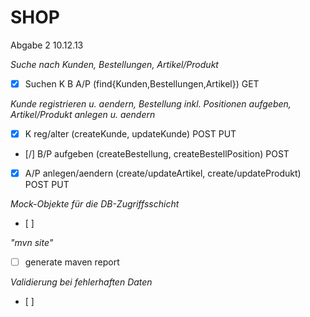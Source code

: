 SHOP
====

Abgabe 2 10.12.13

*Suche nach Kunden, Bestellungen, Artikel/Produkt*
- [x] Suchen K B A/P (find{Kunden,Bestellungen,Artikel}) GET

*Kunde registrieren u. aendern, Bestellung inkl. Positionen aufgeben, Artikel/Produkt anlegen u. aendern*
- [x] K reg/alter (createKunde, updateKunde) POST PUT
- [/] B/P aufgeben (createBestellung, createBestellPosition) POST
- [x] A/P anlegen/aendern (create/updateArtikel, create/updateProdukt) POST PUT

*Mock-Objekte für die DB-Zugriffsschicht*
- [ ] 

*"mvn site"*
- [ ] generate maven report

*Validierung bei fehlerhaften Daten*
- [ ] 
